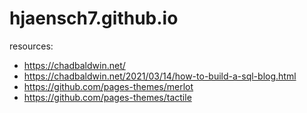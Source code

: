 # hjaensch7.github.io

resources:
- https://chadbaldwin.net/
- https://chadbaldwin.net/2021/03/14/how-to-build-a-sql-blog.html
- https://github.com/pages-themes/merlot
- https://github.com/pages-themes/tactile
